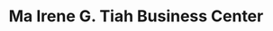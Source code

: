 ---
title: "Ma Irene G. Tiah Business Center"
url: /ganta/ma-irene-g-tiah-business-center/
shop: Lebensmittel
---